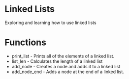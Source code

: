 # Linked Lists
Exploring and learning how to use linked lists

# Functions
+ print_list - Prints all of the elements of a linked list.
+ list_len - Calculates the length of a linked list
+ add_node - Creates a node and adds it to a linked list
+ add_node_end - Adds a node at the end of a linked list.
